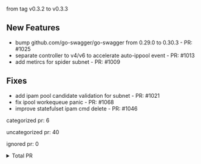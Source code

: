 from tag v0.3.2 to v0.3.3

## New Features

- bump github.com/go-swagger/go-swagger from 0.29.0 to 0.30.3 - PR: #1025
- separate controller to v4/v6 to accelerate auto-ippool event - PR: #1013
- add metircs for spider subnet - PR: #1009

## Fixes

- add ipam pool candidate validation for subnet - PR: #1021
- fix ipool workequeue panic - PR: #1068
- improve statefulset ipam cmd delete - PR: #1046



categorized pr: 6

uncategorized pr: 40

ignored pr: 0

<details>
<summary>Total PR</summary>

https://github.com/spidernet-io/spiderpool/compare/v0.3.2...v0.3.3
</details>